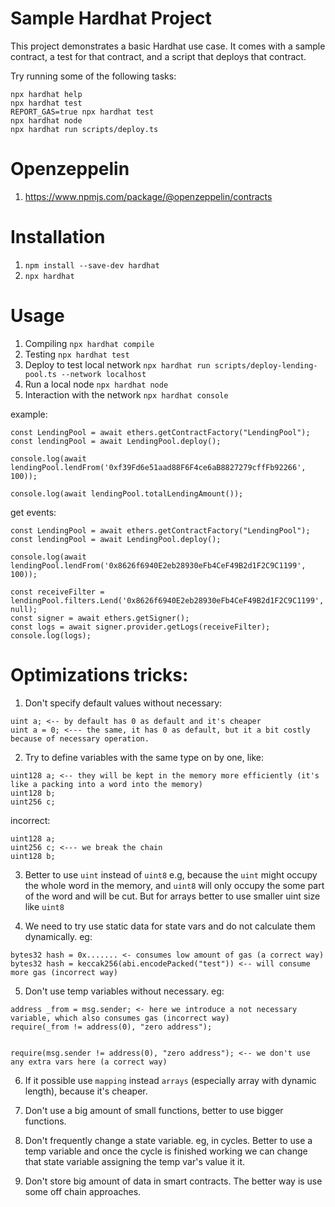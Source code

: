 # Sample Hardhat Project

This project demonstrates a basic Hardhat use case. It comes with a sample contract, a test for that contract, and a script that deploys that contract.

Try running some of the following tasks:

```shell
npx hardhat help
npx hardhat test
REPORT_GAS=true npx hardhat test
npx hardhat node
npx hardhat run scripts/deploy.ts
```

# Openzeppelin

1. https://www.npmjs.com/package/@openzeppelin/contracts

# Installation

1. `npm install --save-dev hardhat`
2. `npx hardhat`


# Usage

1. Compiling `npx hardhat compile`
2. Testing `npx hardhat test`
3. Deploy to test local network `npx hardhat run scripts/deploy-lending-pool.ts --network localhost`
4. Run a local node `npx hardhat node`
5. Interaction with the network `npx hardhat console`

example:

```
const LendingPool = await ethers.getContractFactory("LendingPool");
const lendingPool = await LendingPool.deploy();

console.log(await lendingPool.lendFrom('0xf39Fd6e51aad88F6F4ce6aB8827279cffFb92266', 100));

console.log(await lendingPool.totalLendingAmount());

```

get events:

```
const LendingPool = await ethers.getContractFactory("LendingPool");
const lendingPool = await LendingPool.deploy();

console.log(await lendingPool.lendFrom('0x8626f6940E2eb28930eFb4CeF49B2d1F2C9C1199', 100));

const receiveFilter = lendingPool.filters.Lend('0x8626f6940E2eb28930eFb4CeF49B2d1F2C9C1199', null);
const signer = await ethers.getSigner();
const logs = await signer.provider.getLogs(receiveFilter);
console.log(logs);
```

# Optimizations tricks:

1. Don't specify default values without necessary: 
```
uint a; <-- by default has 0 as default and it's cheaper
uint a = 0; <--- the same, it has 0 as default, but it a bit costly because of necessary operation.

```

2. Try to define variables with the same type on by one, like:

```
uint128 a; <-- they will be kept in the memory more efficiently (it's like a packing into a word into the memory)
uint128 b;
uint256 c;

```

incorrect:

```
uint128 a; 
uint256 c; <--- we break the chain
uint128 b;
```

3. Better to use `uint` instead of `uint8` e.g, because the `uint` might occupy the whole word in the memory, and `uint8` will only occupy the some part of the word and will be cut. But for arrays better 
to use smaller uint size like `uint8`


4. We need to try use static data for state vars and do not calculate them dynamically. eg:

```
bytes32 hash = 0x....... <- consumes low amount of gas (a correct way)
bytes32 hash = keccak256(abi.encodePacked("test")) <-- will consume more gas (incorrect way)
```

5. Don't use temp variables without necessary. eg:

```
address _from = msg.sender; <- here we introduce a not necessary variable, which also consumes gas (incorrect way)
require(_from != address(0), "zero address");


require(msg.sender != address(0), "zero address"); <-- we don't use any extra vars here (a correct way)
```

6. If it possible use `mapping` instead `arrays` (especially array with dynamic length), because it's cheaper.

7. Don't use a big amount of small functions, better to use bigger functions.

8. Don't frequently change a state variable. eg, in cycles. Better to use a temp variable
and once the cycle is finished working we can change that state variable assigning the temp var's value it it.

9. Don't store big amount of data in smart contracts. The better way is use some off chain approaches.